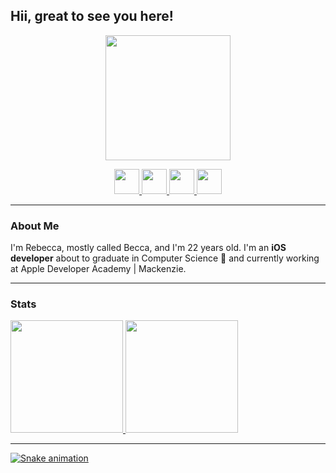 <link rel="stylesheet" href="https://cdn.jsdelivr.net/gh/devicons/devicon@v2.15.1/devicon.min.css">


## Hii, great to see you here! 

<p align="center">
    <img src="https://user-images.githubusercontent.com/49920539/194181986-c13fbd07-02f4-419b-b521-5f93841f5edf.png" width="200" height="200"/>
</p>

<p align="center">
  <a href = "mailto:rebecca.mello@me.com">
       <img src="https://cdn-icons-png.flaticon.com/512/552/552486.png" width="40" height="40">
  </a>
  <a href="https://linkedin.com/in/rebecca-mello-9101831b2">
       <img src="https://cdn.jsdelivr.net/gh/devicons/devicon/icons/linkedin/linkedin-original.svg" width="40" height="40"/>
  </a> 
  <a href = "https://instagram.com/reeh_ms?igshid=YmMyMTA2M2Y=">
       <img src="https://blog.vizcaya.com.br/wp-content/uploads/2017/02/instagram-Logo-PNG-Transparent-Background-download.png" width="40" height="40">
  </a>
  <a href = "https://medium.com/@rebecca-mello">
       <img src="https://upload.wikimedia.org/wikipedia/commons/thumb/e/ec/Medium_logo_Monogram.svg/1200px-Medium_logo_Monogram.svg.png" width="40" height="40">
  </a>
</p>

--------
### About Me

I'm Rebecca, mostly called Becca, and I'm 22 years old. I'm an **iOS developer** about to graduate in Computer Science :tada: and currently working at Apple Developer Academy | Mackenzie. 

-------
### Stats
<div>
<a href="https://github.com/seu-usuário-aqui">
<img height="180em" src="https://github-readme-stats.vercel.app/api/top-langs/?username=rebeccamello&layout=compact&langs_count=7&theme=dracula"/>
<img height="180em" src="https://github-readme-stats.vercel.app/api?username=rebeccamello&show_icons=true&theme=dracula&include_all_commits=true&count_private=true"/>

</div>

-------
![Snake animation](https://github.com/rebeccamello/rebeccamello/blob/output/github-contribution-grid-snake.svg)

